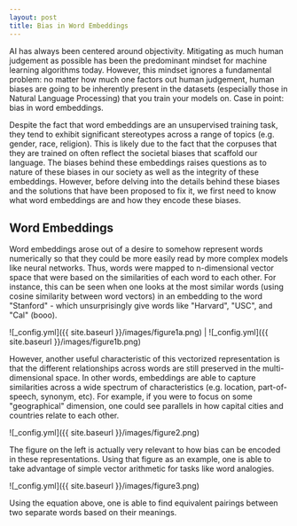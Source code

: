 ```yaml
---
layout: post
title: Bias in Word Embeddings
---
```

AI has always been centered around objectivity. Mitigating as much human judgement as possible has been the predominant mindset for machine learning algorithms today. However, this mindset ignores a fundamental problem: no matter how much one factors out human judgement, human biases are going to be inherently present in the datasets (especially those in Natural Language Processing) that you train your models on. Case in point: bias in word embeddings. 

Despite the fact that word embeddings are an unsupervised training task, they tend to exhibit significant stereotypes across a range of topics (e.g. gender, race, religion). This is likely due to the fact that the corpuses that they are trained on often reflect the societal biases that scaffold our language. The biases behind these embeddings raises questions as to nature of these biases in our society as well as the integrity of these embeddings. However, before delving into the details behind these biases and the solutions that have been proposed to fix it, we first need to know what word embeddings are and how they encode these biases.
  
## Word Embeddings
Word embeddings arose out of a desire to somehow represent words numerically so that they could be more easily read by more complex models like neural networks. Thus, words were mapped to n-dimensional vector space that were based on the similarities of each word to each other. For instance, this can be seen when one looks at the most similar words (using cosine similarity between word vectors) in an embedding to the word "Stanford" - which unsurprisingly give words like "Harvard", "USC", and "Cal" (booo).

![_config.yml]({{ site.baseurl }}/images/figure1a.png) | ![_config.yml]({{ site.baseurl }}/images/figure1b.png)

However, another useful characteristic of this vectorized representation is that the different relationships across words are still preserved in the multi-dimensional space. In other words, embeddings are able to capture similarities across a wide spectrum of characteristics (e.g. location, part-of-speech, synonym, etc). For example, if you were to focus on some "geographical" dimension, one could see parallels in how capital cities and countries relate to each other.

![_config.yml]({{ site.baseurl }}/images/figure2.png)

The figure on the left is actually very relevant to how bias can be encoded in these representations. Using that figure as an example, one is able to take advantage of simple vector arithmetic for tasks like word analogies. 

![_config.yml]({{ site.baseurl }}/images/figure3.png)

Using the equation above, one is able to find equivalent pairings between two separate words based on their meanings.

